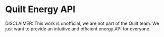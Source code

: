 # Quilt Energy API
DISCLAIMER: This work is unofficial, we are not part of the Quilt team.
We just want to provide an intuitive and efficient energy API for everyone.

